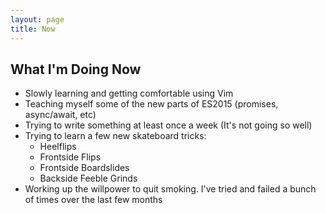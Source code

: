 ```yaml
---
layout: page
title: Now
---
```


## What I'm Doing Now

* Slowly learning and getting comfortable using Vim
* Teaching myself some of the new parts of ES2015 (promises, async/await, etc)
* Trying to write something at least once a week (It's not going so well)
* Trying to learn a few new skateboard tricks:
    * Heelflips
    * Frontside Flips
    * Frontside Boardslides
    * Backside Feeble Grinds
* Working up the willpower to quit smoking. I've tried and failed a bunch of
    times over the last few months
